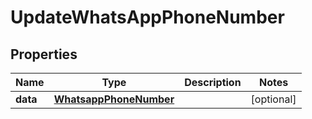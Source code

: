 

# UpdateWhatsAppPhoneNumber


## Properties

Name | Type | Description | Notes
------------ | ------------- | ------------- | -------------
**data** | [**WhatsappPhoneNumber**](WhatsappPhoneNumber.md) |  |  [optional]



